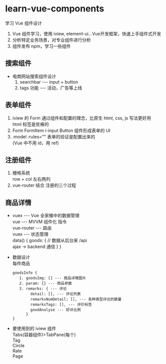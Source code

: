 # learn-vue-components  

学习 Vue 组件设计  

1. Vue 组件学习，使用 iview, element-ui...Vue开发框架，快速上手组件式开发  
2. 分析特定业务场景，对专业组件进行分析  
3. 组件发布 npm，学习一些组件  

## 搜索组件  

- 电商网站搜索组件设计  
  1. searchbar --- input + button  
  2. tags 功能 --- 活动，广告等上线  
  
<search />  

## 表单组件  

1. iview 的 Form 通过组件和配置的理念，比原生 html, css, js 写法更好用  
   html 标签是贫瘠的
2. Form FormItem i-input Button 组件形成表单的 UI  
3. :model :rules="" 表单的验证是配置出来的  
(Vue 中不用 id，用 ref)

## 注册组件  

1. 栅格系统  
   row + col  左右两列  
2. vue-router 结合 注册的三个过程  

## 商品详情

- vuex --- Vue 全家桶中的数据管理  
  vue --- MVVM 组件化 指令  
  vue-router --- 路由  
  vuex --- 状态管理  
  data() {
     goods: {
        // 数据从后台来 /api  
        ajax -> backend 通信
     }
  }  

- 数据设计  
  每件商品  
  ```
  goodsInfo {
     1. goodsImg: [] --- 商品详情图片  
     2. param: {} --- 商品参数  
     3. remarks: { --- 评论  
          detail: [], --- 评论列表  
          remarksNumDetail: [], --- 各种类型评论的数量  
          remarksTags: [], --- 评价标签  
          goodAnalyse --- 好评比例  
        } 
  }
  ```

- 要使用到的 iview 组件  
  Tabs(容器组件)>TabPane(每个)  
  Tag  
  Circle  
  Rate  
  Page  
  